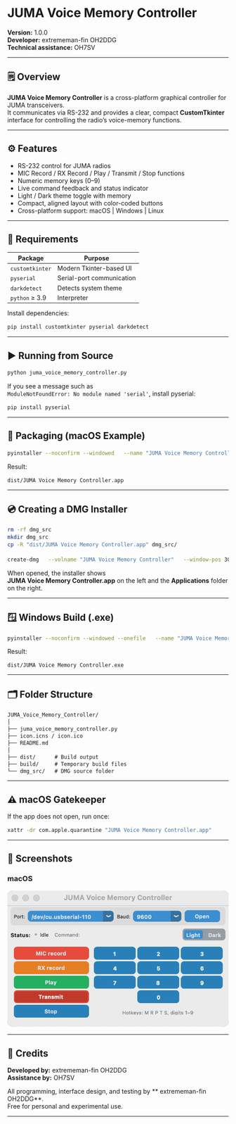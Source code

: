 # JUMA Voice Memory Controller

**Version:** 1.0.0  
**Developer:** extrememan-fin OH2DDG  
**Technical assistance:** OH7SV  

---

## 🗒 Overview

**JUMA Voice Memory Controller** is a cross-platform graphical controller for JUMA transceivers.  
It communicates via RS-232 and provides a clear, compact **CustomTkinter** interface for controlling the radio’s voice-memory functions.

---

## ⚙️ Features

- RS-232 control for JUMA radios  
- MIC Record / RX Record / Play / Transmit / Stop functions  
- Numeric memory keys (0–9)  
- Live command feedback and status indicator  
- Light / Dark theme toggle with memory  
- Compact, aligned layout with color-coded buttons  
- Cross-platform support: macOS  |  Windows  |  Linux

---

## 🧩 Requirements

| Package | Purpose |
|----------|----------|
| `customtkinter` | Modern Tkinter-based UI |
| `pyserial` | Serial-port communication |
| `darkdetect` | Detects system theme |
| `python` ≥ 3.9 | Interpreter |

Install dependencies:

```bash
pip install customtkinter pyserial darkdetect
```

---

## ▶️ Running from Source

```bash
python juma_voice_memory_controller.py
```

If you see a message such as  
`ModuleNotFoundError: No module named 'serial'`, install pyserial:

```bash
pip install pyserial
```

---

## 💾 Packaging (macOS Example)

```bash
pyinstaller --noconfirm --windowed   --name "JUMA Voice Memory Controller"   --icon "icon.icns"   --hidden-import serial   --hidden-import serial.tools.list_ports   --collect-submodules serial   juma_voice_memory_controller.py
```

Result:
```
dist/JUMA Voice Memory Controller.app
```

---

## 💿 Creating a DMG Installer

```bash
rm -rf dmg_src
mkdir dmg_src
cp -R "dist/JUMA Voice Memory Controller.app" dmg_src/

create-dmg   --volname "JUMA Voice Memory Controller"   --window-pos 300 200   --window-size 480 240   --icon-size 100   --icon "JUMA Voice Memory Controller.app" 120 120   --app-drop-link 360 120   "JUMA_Voice_Memory_Controller_v1_0_0.dmg"   "dmg_src/"
```

When opened, the installer shows  
**JUMA Voice Memory Controller.app** on the left and the **Applications** folder on the right.

---

## 🪟 Windows Build (.exe)

```bash
pyinstaller --noconfirm --windowed --onefile   --name "JUMA Voice Memory Controller"   --icon "icon.ico"   --hidden-import serial   --hidden-import serial.tools.list_ports   --collect-submodules serial   juma_voice_memory_controller.py
```

Result:
```
dist/JUMA Voice Memory Controller.exe
```

---

## 🗂 Folder Structure

```
JUMA_Voice_Memory_Controller/
│
├── juma_voice_memory_controller.py
├── icon.icns / icon.ico
├── README.md
│
├── dist/      # Build output
├── build/     # Temporary build files
└── dmg_src/   # DMG source folder
```

---

## ⚠️ macOS Gatekeeper

If the app does not open, run once:

```bash
xattr -dr com.apple.quarantine "JUMA Voice Memory Controller.app"
```

---

## 📸 Screenshots

### macOS
![JUMA Voice Memory Controller on macOS](juma_voice_memory_controller.png)

---
## 🏁 Credits

**Developed by:** extrememan-fin OH2DDG  
**Assistance by:** OH7SV  

All programming, interface design, and testing by ** extrememan-fin OH2DDG**.  
Free for personal and experimental use.

---
